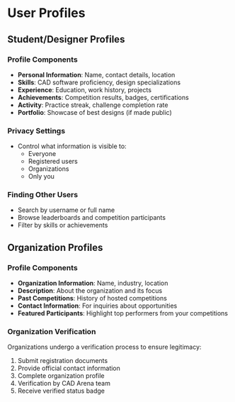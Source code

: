 
# User Profiles

## Student/Designer Profiles

### Profile Components

- **Personal Information**: Name, contact details, location
- **Skills**: CAD software proficiency, design specializations
- **Experience**: Education, work history, projects
- **Achievements**: Competition results, badges, certifications
- **Activity**: Practice streak, challenge completion rate
- **Portfolio**: Showcase of best designs (if made public)

### Privacy Settings

- Control what information is visible to:
  - Everyone
  - Registered users
  - Organizations
  - Only you

### Finding Other Users

- Search by username or full name
- Browse leaderboards and competition participants
- Filter by skills or achievements

## Organization Profiles

### Profile Components

- **Organization Information**: Name, industry, location
- **Description**: About the organization and its focus
- **Past Competitions**: History of hosted competitions
- **Contact Information**: For inquiries about opportunities
- **Featured Participants**: Highlight top performers from your competitions

### Organization Verification

Organizations undergo a verification process to ensure legitimacy:
1. Submit registration documents
2. Provide official contact information
3. Complete organization profile
4. Verification by CAD Arena team
5. Receive verified status badge
